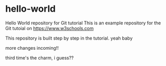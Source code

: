 # hello-world
Hello World repository for Git tutorial
This is an example repository for the Git tutoial on https://www.w3schools.com

This repository is built step by step in the tutorial.
yeah baby

more changes incoming!!

third time's the charm, i guess??